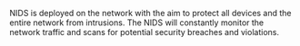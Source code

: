 NIDS is deployed on the network with the aim to protect all devices and the entire network from intrusions. 
The NIDS will constantly monitor the network traffic and scans for potential security breaches and violations.